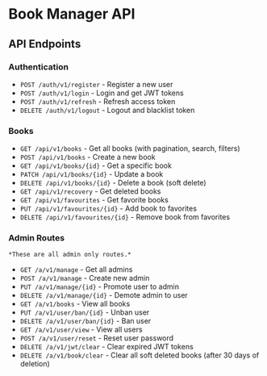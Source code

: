 
# Book Manager API
   
## API Endpoints

### Authentication
- `POST /auth/v1/register` - Register a new user
- `POST /auth/v1/login` - Login and get JWT tokens
- `POST /auth/v1/refresh` - Refresh access token
- `DELETE /auth/v1/logout` - Logout and blacklist token

### Books
- `GET /api/v1/books` - Get all books (with pagination, search, filters)
- `POST /api/v1/books` - Create a new book
- `GET /api/v1/books/{id}` - Get a specific book
- `PATCH /api/v1/books/{id}` - Update a book
- `DELETE /api/v1/books/{id}` - Delete a book (soft delete)
- `GET /api/v1/recovery` - Get deleted books
- `GET /api/v1/favourites` - Get favorite books
- `PUT /api/v1/favourites/{id}` - Add book to favorites
- `DELETE /api/v1/favourites/{id}` - Remove book from favorites

### Admin Routes 
	*These are all admin only routes.*
- `GET /a/v1/manage` - Get all admins
- `POST /a/v1/manage` - Create new admin
- `PUT /a/v1/manage/{id}` - Promote user to admin
- `DELETE /a/v1/manage/{id}` - Demote admin to user
- `GET /a/v1/books` - View all books
- `PUT /a/v1/user/ban/{id}` - Unban user
- `DELETE /a/v1/user/ban/{id}` - Ban user
- `GET /a/v1/user/view` - View all users
- `POST /a/v1/user/reset` - Reset user password
- `DELETE /a/v1/jwt/clear` - Clear expired JWT tokens
- `DELETE /a/v1/book/clear` - Clear all soft deleted books (after 30 days of deletion)
